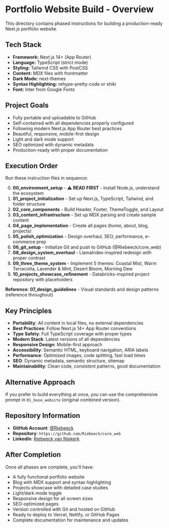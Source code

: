 # Portfolio Website Build - Overview

This directory contains phased instructions for building a production-ready Next.js portfolio website.

## Tech Stack

- **Framework:** Next.js 14+ (App Router)
- **Language:** TypeScript (strict mode)
- **Styling:** Tailwind CSS with PostCSS
- **Content:** MDX files with frontmatter
- **Dark Mode:** next-themes
- **Syntax Highlighting:** rehype-pretty-code or shiki
- **Font:** Inter from Google Fonts

## Project Goals

- Fully portable and uploadable to GitHub
- Self-contained with all dependencies properly configured
- Following modern Next.js App Router best practices
- Beautiful, responsive, mobile-first design
- Light and dark mode support
- SEO optimized with dynamic metadata
- Production-ready with proper documentation

## Execution Order

Run these instruction files in sequence:

0. **00_environment_setup** - ⚠️ **READ FIRST** - Install Node.js, understand the ecosystem
1. **01_project_initialization** - Set up Next.js, TypeScript, Tailwind, and folder structure
2. **02_core_components** - Build Header, Footer, ThemeToggle, and Layout
3. **03_content_infrastructure** - Set up MDX parsing and create sample content
4. **04_page_implementation** - Create all pages (home, about, blog, projects)
5. **05_polish_optimization** - Design overhaul, SEO, performance, e-commerce prep
6. **06_git_setup** - Initialize Git and push to GitHub (@Riebeeck/core_web)
7. **08_design_system_overhaul** - LlamaIndex-inspired redesign with proper contrast
8. **09_three_theme_system** - Implement 5 themes: Coastal Mist, Warm Terracotta, Lavender & Mint, Desert Bloom, Morning Dew
9. **10_projects_showcase_refinement** - Databricks-inspired project repository with placeholders

**Reference**: **07_design_guidelines** - Visual standards and design patterns (reference throughout)

## Key Principles

- **Portability**: All content in local files, no external dependencies
- **Best Practices**: Follow Next.js 14+ App Router conventions
- **Type Safety**: Full TypeScript coverage with proper types
- **Modern Stack**: Latest versions of all dependencies
- **Responsive Design**: Mobile-first approach
- **Accessibility**: Semantic HTML, keyboard navigation, ARIA labels
- **Performance**: Optimized images, code splitting, fast load times
- **SEO**: Dynamic metadata, semantic structure, sitemap
- **Maintainability**: Clean code, consistent patterns, good documentation

## Alternative Approach

If you prefer to build everything at once, you can use the comprehensive prompt in `01_base_website` (original combined version).

## Repository Information

- **GitHub Account**: [@Riebeeck](https://github.com/Riebeeck)
- **Repository**: `https://github.com/Riebeeck/core_web`
- **LinkedIn**: [Riebeeck van Niekerk](https://www.linkedin.com/in/riebeeckvanniekerk/)

## After Completion

Once all phases are complete, you'll have:
- A fully functional portfolio website
- Blog with MDX support and syntax highlighting
- Projects showcase with detailed case studies
- Light/dark mode toggle
- Responsive design for all screen sizes
- SEO-optimized pages
- Version controlled with Git and hosted on GitHub
- Ready to deploy to Vercel, Netlify, or GitHub Pages
- Complete documentation for maintenance and updates
